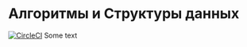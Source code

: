 # Алгоритмы и Структуры данных
[![CircleCI](https://circleci.com/gh/yesmishgan/AaDS.svg?style=svg)](https://app.circleci.com/pipelines/github/yesmishgan/AaDS)
Some text